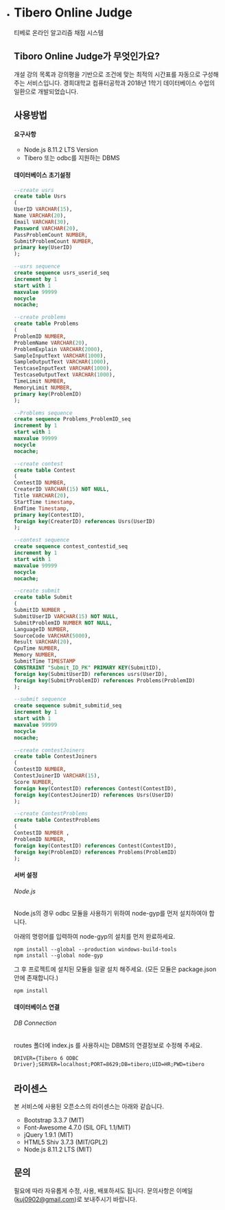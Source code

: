 * # Tibero Online Judge

  티베로 온라인 알고리즘 채점 시스템

  ## Tiboro Online Judge가 무엇인가요?

  개설 강의 목록과 강의평을 기반으로 조건에 맞는 최적의 시간표를 자동으로 구성해 주는 서비스입니다.
  경희대학교 컴퓨터공학과 2018년 1학기 데이터베이스 수업의 일환으로 개발되었습니다.

  ## 사용방법

  #### 요구사항

  - Node.js 8.11.2 LTS Version
  - Tibero 또는 odbc를 지원하는 DBMS

  #### 데이터베이스 초기설정

  ```sql
  --create usrs
  create table Usrs
  (
  UserID VARCHAR(15),
  Name VARCHAR(20),
  Email VARCHAR(30),
  Password VARCHAR(20),
  PassProblemCount NUMBER,
  SubmitProblemCount NUMBER,
  primary key(UserID)
  );
  
  --usrs sequence
  create sequence usrs_userid_seq
  increment by 1
  start with 1
  maxvalue 99999
  nocycle
  nocache;
  
  --create problems
  create table Problems
  (
  ProblemID NUMBER,
  ProblemName VARCHAR(20),
  ProblemExplain VARCHAR(2000),
  SampleInputText VARCHAR(1000),
  SampleOutputText VARCHAR(1000),
  TestcaseInputText VARCHAR(1000),
  TestcaseOutputText VARCHAR(1000),
  TimeLimit NUMBER,
  MemoryLimit NUMBER,
  primary key(ProblemID)
  );
  
  --Problems sequence
  create sequence Problems_ProblemID_seq
  increment by 1
  start with 1
  maxvalue 99999
  nocycle
  nocache;
  
  --create contest
  create table Contest
  (
  ContestID NUMBER,
  CreaterID VARCHAR(15) NOT NULL,
  Title VARCHAR(20),
  StartTime timestamp,
  EndTime Timestamp,
  primary key(ContestID),
  foreign key(CreaterID) references Usrs(UserID)
  );
  
  --contest sequence
  create sequence contest_contestid_seq
  increment by 1
  start with 1
  maxvalue 99999
  nocycle
  nocache;
  
  --create submit
  create table Submit
  (
  SubmitID NUMBER ,
  SubmitUserID VARCHAR(15) NOT NULL,
  SubmitProblemID NUMBER NOT NULL,
  LanguageID NUMBER,
  SourceCode VARCHAR(5000),
  Result VARCHAR(20),
  CpuTime NUMBER,
  Memory NUMBER,
  SubmitTime TIMESTAMP
  CONSTRAINT "Submit_ID_PK" PRIMARY KEY(SubmitID),
  foreign key(SubmitUserID) references usrs(UserID),
  foreign key(SubmitProblemID) references Problems(ProblemID)
  );
  
  --submit sequence
  create sequence submit_submitid_seq
  increment by 1
  start with 1
  maxvalue 99999
  nocycle
  nocache;
  
  --create contestJoiners
  create table ContestJoiners
  (
  ContestID NUMBER,
  ContestJoinerID VARCHAR(15),
  Score NUMBER,
  foreign key(ContestID) references Contest(ContestID),
  foreign key(ContestJoinerID) references Usrs(UserID)
  );
  
  --create ContestProblems
  create table ContestProblems
  (
  ContestID NUMBER ,
  ProblemID NUMBER,
  foreign key(ContestID) references Contest(ContestID),
  foreign key(ProblemID) references Problems(ProblemID)
  );
  ```

  #### 서버 설정

  ###### Node.js

  Node.js의 경우 odbc 모듈을 사용하기 위하여 node-gyp를 먼저 설치하여야 합니다.

  아래의 명령어를 입력하여 node-gyp의 설치를 먼저 완료하세요.

  ```
  npm install --global --production windows-build-tools
  npm install --global node-gyp
  ```

  그 후 프로젝트에 설치된 모듈을 일괄 설치 해주세요. (모든 모듈은 package.json 안에 존재합니다.)

  ```
  npm install
  ```

  #### 데이터베이스 연결

  ###### DB Connection

  routes 폴더에 index.js 를 사용하시는 DBMS의 연결정보로 수정해 주세요.

  ```
  DRIVER={Tibero 6 ODBC Driver};SERVER=localhost;PORT=8629;DB=tibero;UID=HR;PWD=tibero
  ```

  ###### 

  ## 라이센스

  본 서비스에 사용된 오픈소스의 라이센스는 아래와 같습니다.

  - Bootstrap 3.3.7 (MIT)
  - Font-Awesome 4.7.0 (SIL OFL 1.1/MIT)
  - jQuery 1.9.1 (MIT)
  - HTML5 Shiv 3.7.3 (MIT/GPL2)
  - Node.js 8.11.2 LTS (MIT)

  ## 문의

  필요에 따라 자유롭게 수정, 사용, 배포하셔도 됩니다.
  문의사항은 이메일(kuj0902@gmail.com)로 보내주시기 바랍니다.